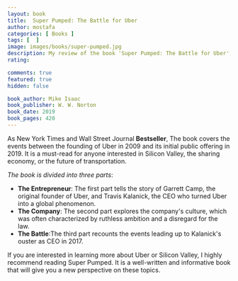 ```yaml
---
layout: book
title:  Super Pumped: The Battle for Uber
author: mostafa
categories: [ Books ]
tags: [  ]
image: images/books/super-pumped.jpg
description: My review of the book 'Super Pumped: The Battle for Uber', by 'Mike Isaac'
rating:

comments: true
featured: true
hidden: false

book_author: Mike Isaac
book_publisher:	W. W. Norton  
book_date: 2019
book_pages: 420
---
```


As New York Times and Wall Street Journal **Bestseller**, The book covers the events between the founding of Uber in 2009 and its initial public offering in 2019. It is a must-read for anyone interested in Silicon Valley, the sharing economy, or the future of transportation.

*The book is divided into three parts*: 

 - **The Entrepreneur**: The first part tells the story of Garrett Camp, the original founder of Uber, and Travis Kalanick, the CEO who turned Uber into a global phenomenon. 
 - **The Company**: The second part explores the company's culture, which was often characterized by ruthless ambition and a disregard for the law. 
 - **The Battle**:The third part recounts the events leading up to Kalanick's ouster as CEO in 2017.

If you are interested in learning more about Uber or Silicon Valley, I highly recommend reading Super Pumped. It is a well-written and informative book that will give you a new perspective on these topics.
